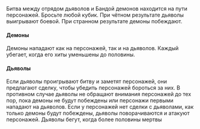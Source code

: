 Битва между отрядом дьяволов и Бандой демонов находится на пути персонажей. Бросьте любой кубик. При чётном результате дьяволы выигрывают боевой. При странном результате демоны побеждают.
#### Демоны
Демоны нападают как на персонажей, так и на дьяволов. Каждый убегает, когда его хиты уменьшены до половины.
#### Дьяволы
Если дьяволы проигрывают битву и заметят персонажей, они предлагают сделку, чтобы убедить персонажей бороться за них. В противном случае дьяволы не обращают внимания персонажей до тех пор, пока демоны не будут побеждены или персонажи первыми нападают на дьяволов. Если у персонажей нет сделки с дьяволами, как только демоны будут побеждены, дьяволы поворачиваются и атакуют персонажей. Дьяволы бегут, когда более половины мертвы